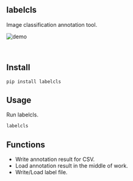 ## labelcls
Image classification annotation tool.

![demo](https://user-images.githubusercontent.com/19645346/132350265-fd003c70-94cc-4a67-b362-8e351789be49.gif)

<br>

## Install
```
pip install labelcls
```

## Usage
Run labelcls.
```
labelcls
```

## Functions
- Write annotation result for CSV.
- Load annotation result in the middle of work.
- Write/Load label file.
